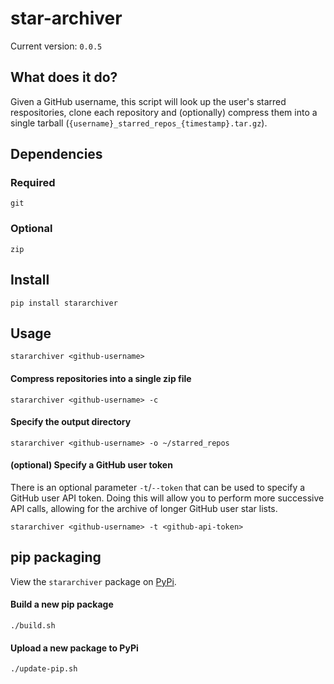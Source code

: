 # star-archiver

Current version: `0.0.5`

## What does it do?

Given a GitHub username, this script will look up the user's starred respositories, clone each repository and (optionally) compress them into a single tarball (`{username}_starred_repos_{timestamp}.tar.gz`).

## Dependencies

### Required

    git

### Optional

    zip

## Install

    pip install stararchiver

## Usage

    stararchiver <github-username>

#### Compress repositories into a single zip file

    stararchiver <github-username> -c

#### Specify the output directory

    stararchiver <github-username> -o ~/starred_repos

#### (optional) Specify a GitHub user token

There is an optional parameter `-t`/`--token` that can be used to specify a GitHub user API token. Doing this will allow you to perform more successive API calls, allowing for the archive of longer GitHub user star lists.

    stararchiver <github-username> -t <github-api-token>

## pip packaging

View the `stararchiver` package on [PyPi](https://pypi.org/project/stararchiver/).

#### Build a new pip package

    ./build.sh

#### Upload a new package to PyPi

    ./update-pip.sh


